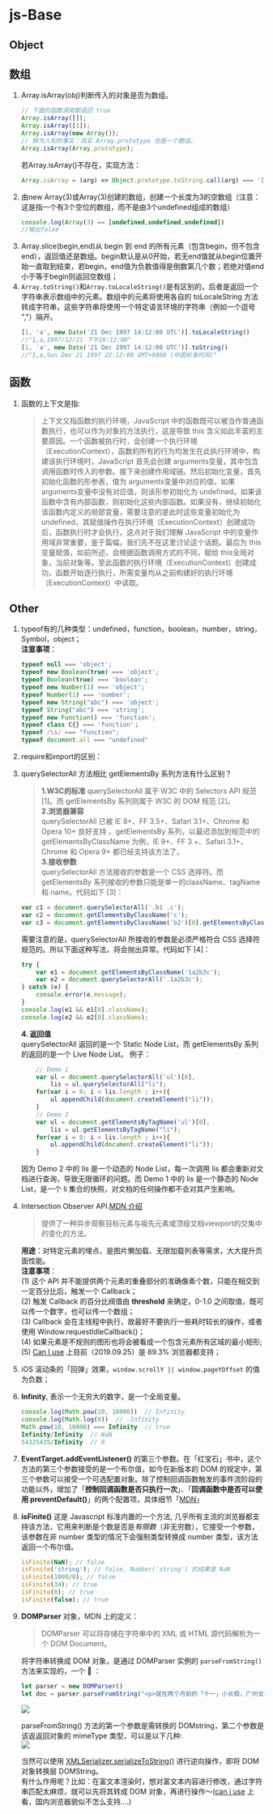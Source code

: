# js-Base  
## Object  
## 数组
1. Array.isArray(obj)判断传入的对象是否为数组。
	```js
	// 下面的函数调用都返回 true
	Array.isArray([]);
	Array.isArray([1]);
	Array.isArray(new Array());
	// 鲜为人知的事实：其实 Array.prototype 也是一个数组。
	Array.isArray(Array.prototype);
	```
	若Array.isArray()不存在，实现方法：
	```js
	Array.isArray = (arg) => Object.prototype.toString.call(arg) === '[object Array]'
	```
2. 由new Array(3)或Array(3)创建的数组，创建一个长度为3的空数组（注意：这是指一个有3个空位的数组，而不是由3个undefined组成的数组）
	```js
	console.log(Array(3) == [undefined,undefined,undefined])
	//输出false
	```
3. Array.slice(begin,end)从 begin 到 end 的所有元素（包含begin，但不包含end），返回值还是数组。begin默认是从0开始，若无end值就从begin位置开始一直取到结束，若begin，end值为负数值得是倒数第几个数；若绝对值end小于等于begin则返回空数组；  
4. `Array.toString()`和`Array.toLocaleString()`是有区别的，后者是返回一个字符串表示数组中的元素。数组中的元素将使用各自的 toLocaleString 方法转成字符串，这些字符串将使用一个特定语言环境的字符串（例如一个逗号 ","）隔开。
	```js
	[1, 'a', new Date('21 Dec 1997 14:12:00 UTC')].toLocaleString()
	//"1,a,1997/12/21 下午10:12:00"
	[1, 'a', new Date('21 Dec 1997 14:12:00 UTC')].toString()
	//"1,a,Sun Dec 21 1997 22:12:00 GMT+0800 (中国标准时间)"
	```
## 函数
1. 函数的上下文是指:
	
	> 上下文又指函数的执行环境，JavaScript 中的函数既可以被当作普通函数执行，也可以作为对象的方法执行，这是导致 this 含义如此丰富的主要原因。一个函数被执行时，会创建一个执行环境（ExecutionContext），函数的所有的行为均发生在此执行环境中，构建该执行环境时，JavaScript 首先会创建 arguments变量，其中包含调用函数时传入的参数。接下来创建作用域链。然后初始化变量，首先初始化函数的形参表，值为 arguments变量中对应的值，如果 arguments变量中没有对应值，则该形参初始化为 undefined。如果该函数中含有内部函数，则初始化这些内部函数。如果没有，继续初始化该函数内定义的局部变量，需要注意的是此时这些变量初始化为 undefined，其赋值操作在执行环境（ExecutionContext）创建成功后，函数执行时才会执行，这点对于我们理解 JavaScript 中的变量作用域非常重要，鉴于篇幅，我们先不在这里讨论这个话题。最后为 this变量赋值，如前所述，会根据函数调用方式的不同，赋给 this全局对象，当前对象等。至此函数的执行环境（ExecutionContext）创建成功，函数开始逐行执行，所需变量均从之前构建好的执行环境（ExecutionContext）中读取。
## Other
1. typeof有的几种类型：undefined，function，boolean，number，string，Symbol，object；  
	**注意事项**：
	```js
	typeof null === 'object';
	typeof new Boolean(true) === 'object';
	typeof Boolean(true) === 'boolean';
	typeof new Number(1) === 'object';
	typeof Number(1) === 'number';
	typeof new String("abc") === 'object';
	typeof String("abc") === 'string';
	typeof new Function() === 'function';
	typeof class C{} === 'function'；  
	typeof /\s/ === "function";
	typeof document.all === "undefined"
	```
2. require和import的区别：  
3. querySelectorAll 方法相比 getElementsBy 系列方法有什么区别？
	> **1.W3C的标准**
		querySelectorAll 属于 W3C 中的 Selectors API 规范 [1]。而 getElementsBy 系列则属于 W3C 的 DOM 规范 [2]。  
	  **2.浏览器兼容**  
		querySelectorAll 已被 IE 8+、FF 3.5+、Safari 3.1+、Chrome 和 Opera 10+ 良好支持 。getElementsBy 系列，以最迟添加到规范中的 getElementsByClassName 为例，IE 9+、FF 3 +、Safari 3.1+、Chrome 和 Opera 9+ 都已经支持该方法了。  
	  **3.接收参数**  
		querySelectorAll 方法接收的参数是一个 CSS 选择符。而 getElementsBy 系列接收的参数只能是单一的className、tagName 和 name。代码如下 [3]：  

	```js
	var c1 = document.querySelectorAll('.b1 .c');
	var c2 = document.getElementsByClassName('c');
	var c3 = document.getElementsByClassName('b2')[0].getElementsByClassName('c');  
	```    
	需要注意的是，querySelectorAll 所接收的参数是必须严格符合 CSS 选择符规范的。所以下面这种写法，将会抛出异常。代码如下 [4]：  

	```js  
	try {
		var e1 = document.getElementsByClassName('1a2b3c');
		var e2 = document.querySelectorAll('.1a2b3c');
	} catch (e) {
		console.error(e.message);
	}
	console.log(e1 && e1[0].className);
	console.log(e2 && e2[0].className);
	```

	**4. 返回值**  
	querySelectorAll 返回的是一个 Static Node List，而 getElementsBy 系列的返回的是一个 Live Node List。
	例子：  
	```js
		// Demo 1
		var ul = document.querySelectorAll('ul')[0],
			lis = ul.querySelectorAll("li");
		for(var i = 0; i < lis.length ; i++){
			ul.appendChild(document.createElement("li"));
		}
		// Demo 2
		var ul = document.getElementsByTagName('ul')[0], 
			lis = ul.getElementsByTagName("li"); 
		for(var i = 0; i < lis.length ; i++){
			ul.appendChild(document.createElement("li")); 
		}  
	```  
	因为 Demo 2 中的 lis 是一个动态的 Node List，每一次调用 lis 都会重新对文档进行查询，导致无限循环的问题。而 Demo 1 中的 lis 是一个静态的 Node List，是一个 li 集合的快照，对文档的任何操作都不会对其产生影响。  

4. Intersection Observer API.[MDN 介绍](https://developer.mozilla.org/zh-CN/docs/Web/API/Intersection_Observer_API) 
	> 提供了一种异步观察目标元素与祖先元素或顶级文档viewport的交集中的变化的方法。  

	**用途**：对特定元素的埋点、是图片懒加载、无限加载列表等需求，大大提升页面性能。  
	**注意事项**：  
	(1) 这个 API 并不能提供两个元素的重叠部分的准确像素个数，只能在相交到一定百分比后，触发一个 Callback；  
	(2) 触发 Callback 的百分比阀值由 **threshold** 来确定，0-1.0 之间取值，既可以传一个数字，也可以传一个数组；  
	(3) Callback 会在主线程中执行，故最好不要执行一些耗时较长的操作，或者使用 Window.requestIdleCallback()；  
	(4) 如果元素是不规则的图形也将会被看成一个包含元素所有区域的最小矩形;  
	(5) [Can I use](https://caniuse.com/#search=IntersectionObserver) 上目前（2019.09.25）是 89.3% 浏览器都支持；  
5. iOS 滚动条的「回弹」效果，`window.scrollY || window.pageYOffset` 的值为负数；  
6. **Infinity**, 表示一个无穷大的数字，是一个全局变量。  
	```js
	console.log(Math.pow(10, 10000))  // Infinity   
	console.log(Math.log(0))  // -Infinity
	Math.pow(10, 10000) === Infinity  // true  
	Infinity/Infinity  // NaN  
	54325435/Infinity  // 0  
	```
7. **EventTarget.addEventListener()** 的第三个参数。在「红宝石」书中，这个方法的第三个参数接受的是一个布尔值，如今在新版本的 DOM 的规定中，第三个参数可以接受一个可选配置对象。除了控制回调函数触发的事件流阶段的功能以外，增加了「**控制回调函数是否只执行一次**」、「**回调函数中是否可以使用 preventDefault()**」的两个配置项，具体细节「[MDN](https://developer.mozilla.org/zh-CN/docs/Web/API/EventTarget/addEventListener)」  
8. **isFinite()** 这是 Javascript 标准内置的一个方法, 几乎所有主流的浏览器都支持该方法，它用来判断是个数是否是*有限数*（非无穷数），它接受一个参数，该参数在非 number 类型的情况下会强制类型转换成 number 类型，该方法返回一个布尔值。  
	```  js
	isFinite(NaN); // false  
	isFinite('string'); // false, Number('string') 的结果是 NaN  
	isFinite(1000/0); // false  
	isFinite(34); // true
	isFinite(0); // true  
	isFinite(false); // true  
	```  
9. **DOMParser** 对象，MDN 上的定义：
	> DOMParser 可以将存储在字符串中的 XML 或 HTML 源代码解析为一个 DOM Document。  
	  
	将字符串转换成 DOM 对象，是通过 DOMParser 实例的 `parseFromString()` 方法来实现的，一个 🌰 ：  
	```js
	let parser = new DOMParser()
	let doc = parser.parseFromString("<p>就在两个月前的「十一」小长假，广州女驴友在新疆喀纳斯徒步遇难的事件在户外圈疯传，一个年仅 20 岁的生命就此走到了尽头；不久前的「生死狼塔」，还有一名驴友险丧熊口，到底是领队抛弃队友，还是队友放弃了团队？近年来，媒体还报道了诸多驴友失联事件，在令人痛心的同时，也引发了我们深深的思考。</p>↵<p>记得我第一次接触户外的时候，是在不清楚情形的状况下进行的，团队由青旅的驴友组成。临行前，临时领队让我去换装备，而我却固执地不听劝导，依然我行我素，穿着裙子、凉鞋，还带着单反，后果可想而知……</p>↵<p>没想到的是，刚进入森林地段，临时领队因不满队友的行进速度抛下队友，独自前行，被他抛下的几个毫无经验的小姑娘，在雨天的高原上迷失了方向，情况岌岌可危。至今我还记得当时的慌乱：大雾之中难辨方向，雨水和着汗水让浑身湿透，还有黑夜的步步逼近……最可恨的是，我当初不听劝告而执意穿上的裙子和凉鞋，此时严重地阻挡了前进的步伐。在无奈和恐惧之中，我也难再顾及其他，只能滚着、爬着，在泥水中、悬崖上寻找出路。</p>↵", 'text/html')
	```
	<img src='./imgs/DOMParser.png' />    
	  
	parseFromString() 方法的第一个参数是需转换的 DOMstring，第二个参数是该返返回对象的 mimeType 类型，可以是以下几种:  
	<img src='./imgs/DOMParser[0].png' />  
	  
	当然可以使用 [XMLSerializer.serializeToString()](https://developer.mozilla.org/en-US/docs/Web/API/XMLSerializer/serializeToString) 进行逆向操作，即将 DOM 对象转换层 DOMString。   
	有什么作用呢？比如：在富文本渲染时，想对富文本内容进行修改，通过字符串匹配太麻烦，就可以先将其转成 DOM 对象，再进行操作～([can i use](https://caniuse.com/#search=DOMParser) 上看，国内浏览器貌似不怎么支持....)

